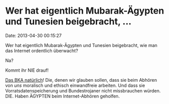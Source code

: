 Wer hat eigentlich Mubarak-Ägypten und Tunesien beigebracht, \...
=================================================================

Date: 2013-04-30 00:15:27

Wer hat eigentlich Mubarak-Ägypten und Tunesien beigebracht, wie man das
Internet ordentlich überwacht?

Na?

Kommt ihr NIE drauf!

[Das BKA
natürlich](http://www.tagesschau.de/inland/bka-internetueberwachung100.html)!
Die, denen wir glauben sollen, dass sie beim Abhören von *uns* moralisch
und ethisch einwandfreie arbeiten. Und dass sie Vorratsdatenspeicherung
und Bundestrojaner nicht missbrauchen würden. DIE. Haben ÄGYPTEN beim
Internet-Abhören geholfen.
